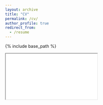 ```yaml
---
layout: archive
title: "CV"
permalink: /cv/
author_profile: true
redirect_from:
  - /resume
---
```


{% include base_path %}

<html>
  <body>
    <iframe src="ndgiov.github.io/files/NikoleGiovannone_CV.pdf">
    </iframe>
  </body>
</html>
